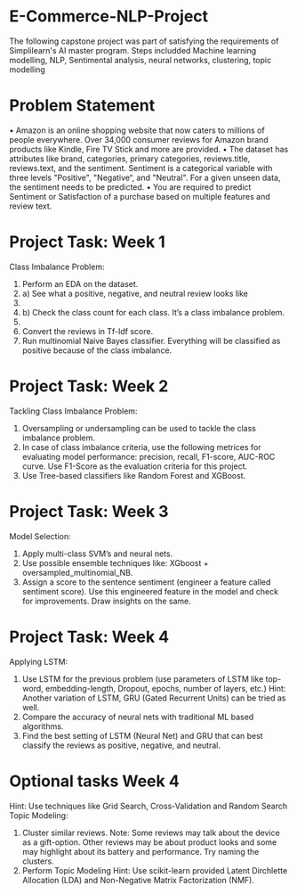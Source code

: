 # E-Commerce-NLP-Project
The following capstone project was part of satisfying the requirements of Simplilearn's AI master program. 
Steps includded Machine learning modelling, NLP, Sentimental analysis, neural networks, clustering, topic modelling

# Problem Statement
•	Amazon is an online shopping website that now caters to millions of people everywhere. Over 34,000 consumer reviews for Amazon brand products like Kindle, Fire TV Stick and more are provided.
•	The dataset has attributes like brand, categories, primary categories, reviews.title, reviews.text, and the sentiment. Sentiment is a categorical variable with three levels "Positive", "Negative“, and "Neutral". For a given unseen data, the sentiment needs to be predicted.
•	You are required to predict Sentiment or Satisfaction of a purchase based on multiple features and review text.

# Project Task: Week 1
Class Imbalance Problem:
1.	Perform an EDA on the dataset.
2.	a)  See what a positive, negative, and neutral review looks like
3.	
4.	b)  Check the class count for each class. It’s a class imbalance problem.
5.	
6.	Convert the reviews in Tf-Idf score.
7.	Run multinomial Naive Bayes classifier. Everything will be classified as positive because of the class imbalance.

# Project Task: Week 2
Tackling Class Imbalance Problem:
1.	Oversampling or undersampling can be used to tackle the class imbalance problem.
2.	In case of class imbalance criteria, use the following metrices for evaluating model performance: precision, recall, F1-score, AUC-ROC curve. Use F1-Score as the evaluation criteria for this project.
3.	Use Tree-based classifiers like Random Forest and XGBoost.

# Project Task: Week 3
Model Selection:
1.	Apply multi-class SVM’s and neural nets.
2.	Use possible ensemble techniques like: XGboost + oversampled_multinomial_NB.
3.	Assign a score to the sentence sentiment (engineer a feature called sentiment score). Use this engineered feature in the model and check for improvements. Draw insights on the same.

# Project Task: Week 4
Applying LSTM:
1.	Use LSTM for the previous problem (use parameters of LSTM like top-word, embedding-length, Dropout, epochs, number of layers, etc.)
Hint: Another variation of LSTM, GRU (Gated Recurrent Units) can be tried as well.
2.	Compare the accuracy of neural nets with traditional ML based algorithms.
3.	Find the best setting of LSTM (Neural Net) and GRU that can best classify the reviews as positive, negative, and neutral.

# Optional tasks Week 4 

Hint: Use techniques like Grid Search, Cross-Validation and Random Search
Topic Modeling:
1.	Cluster similar reviews.
Note: Some reviews may talk about the device as a gift-option. Other reviews may be about product looks and some may highlight about its battery and performance. Try naming the clusters.
2.	Perform Topic Modeling
Hint: Use scikit-learn provided Latent Dirchlette Allocation (LDA) and Non-Negative Matrix Factorization (NMF).

